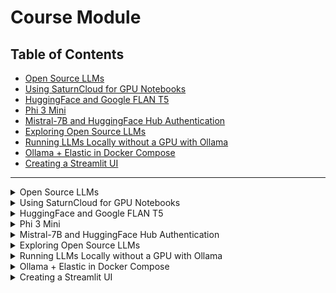 # Course Module

## Table of Contents
- [Open Source LLMs](#lecture-1)
- [Using SaturnCloud for GPU Notebooks](#lecture-2)
- [HuggingFace and Google FLAN T5](#lecture-3)
- [Phi 3 Mini](#lecture-4)
- [Mistral-7B and HuggingFace Hub Authentication](#lecture-5)
- [Exploring Open Source LLMs](#lecture-6)
- [Running LLMs Locally without a GPU with Ollama](#lecture-7)
- [Ollama + Elastic in Docker Compose](#lecture-8)
- [Creating a Streamlit UI](#lecture-9)
---

<details>
  <summary id="lecture-1"> Open Source LLMs</summary>

## Introduction
- **Module Focus:** In this module, will explored  open-source LLMs - alternatives to OpenAI.

## Open Source LLMs
- **Control:** These models can be executed on our own hardware, giving us full control.

## Model Options
- **Diverse Models:** There are numerous open-source models available, including well-known ones and many others.
- **Examples:**
  - **LLaMA:** Developed by Meta (Facebook).
  - **Flan-T5 or T5:** Developed by Google.
  - **Mistral:** Another notable model with an accessible API.

## Practical Implementation
- **Running Models:** We will cover how to run these models, typically requiring a GPU.
- **Environment Setup:** Discussion on setting up the proper environment for running these models.

## Workflow Adaptation
- **Replacing Components:** We'll explore how to replace parts of the workflow with different models.
- **Focus:** Setting up environments and utilizing different LLMs effectively.

## Hands-On Practice
- **Flan-T5 Example:** We'll delve into specific models like Flan-T5.
- **Model Access:** How to access models from platforms like Hugging Face Hub.

## Conclusion
- **Exciting Module:** This module promises to be interesting and informative.
- **Next Steps:** In the next module, we will see how to get a notebook with a GPU to run these models.

See you soon!


</details>

<details>
  <summary id="lecture-2"> Using SaturnCloud for GPU Notebooks</summary>

## Introduction
- **Objective:** Ler's use Saturn Cloud to get a notebook with a GPU, essential for running open-source LLMs.

## Why GPU?
- **GPU Requirement:** Most open-source LLMs require a GPU for efficient performance.
- **Saturn Cloud:** One of the possible options for setting up a GPU environment.

## Alternative Options
- **Google Colab**
- **Google Cloud Platform**
- **AWS SageMaker**
- **Other Cloud Services**

## Saturn Cloud Setup
1. **Login:**
   - Log in to Saturn Cloud if you already have an account.
   - If you do not have an account, you can sign up and get extra GPU hours by filling out a form on the course management platform or requesting a technical demo.

2. **Creating a Notebook:**
   - **Log in:** Log in using your credentials.
   - **Create Notebook:** Go to the notebook creation section in Saturn Cloud.
   - **Secrets:** Add necessary tokens like OpenAI or Hugging Face tokens in the secrets section.
   - **SSH Keys:** Set up Git access by adding your public SSH key to GitHub for easy access to repositories.

3. **Configuring the Environment:**
   - **Notebook Server:** Create a new notebook server.
   - **Starter Notebook:** Use the provided starter notebook for the course.
   - **Environment Setup:** Choose the appropriate Python version and environment. Install necessary packages like `transformers`, `accelerate`, and `bitsandbytes`.

4. **Running the Notebook:**
   - **Install Packages:** Install the required libraries and clone the course repository.
   - **Start Notebook:** Launch the Jupyter Notebook or JupyterLab interface.
   - **Execute Code:** Run the starter code provided in the notebook.

5. **Environment Verification:**
   - **Check GPU:** Verify the presence of a GPU using the `nvidia-smi` command.
   - **Ready to Use:** Ensure the environment is correctly set up and ready for running LLMs.

## Next Steps
- **Upcoming Videos:** Learn how to use this environment to run Google's Flan-T5 model, an open-source LLM.
- **Hands-On Practice:** Continue with practical exercises to solidify your understanding.

</details>

<details>
  <summary id="lecture-3">  HuggingFace and Google FLAN T5</summary>

## Introduction  
- The first open-source LLM is from Google, accessed via the Hugging Face library.
- Brief overview of Hugging Face:
  - A repository for models where various companies, including Google, publish their models.
  - Known for the Hugging Face Hub, a central place for finding and downloading models.

## About Hugging Face
- Hugging Face hosts models which can be uploaded and downloaded.
- Trending models can be found on this website.
- Models are not limited to LLMs; various types of models are available.
- Hugging Face Hub is a repository familiar to GitHub but for models.

## Using Hugging Face Hub
- We will use the Google Flan-T5 XL model.
- The Hugging Face library, 'Transformers,' is used to fetch and run models.
- Here is also good demonstration of finding and accessing model documentation and examples on Hugging Face Hub.
```python
from transformers import T5Tokenizer, T5ForConditionalGeneration

tokenizer = T5Tokenizer.from_pretrained("google/flan-t5-xl")
model = T5ForConditionalGeneration.from_pretrained("google/flan-t5-xl", device_map="auto") # actual model
```

## Downloading Model Files
- Hugging Face Hub helps fetch necessary model files via the Transformers library.
- Importance of setting the appropriate file download location to manage space.

## Setting up the Environment
- Importance of sufficient space for downloading large model files.
- Execution and testing of the setup using a sample model.
```python
tokenizer = T5Tokenizer.from_pretrained("google/flan-t5-xl", cache_dir='/run/cache/huggingface')
model = T5ForConditionalGeneration.from_pretrained("google/flan-t5-xl", cache_dir='/run/cache/huggingface', device_map="auto")
```

## Importing and Using the Model
- Explanation of importing necessary components: the generator and tokenizer.
```python
input_ids = tokenizer(prompt, return_tensors="pt").input_ids.to("cuda")
outputs = model.generate(input_ids, )
result = tokenizer.decode(outputs[0])
```

##  Generating Responses
- Using parameters like `max_length` to control the length of generated responses.
```python
outputs = model.generate(
        input_ids,
        max_length=generate_params.get("max_length", 100),
        num_beams=generate_params.get("num_beams", 5),
        do_sample=generate_params.get("do_sample", False),
        temperature=generate_params.get("temperature", 1.0),
        top_k=generate_params.get("top_k", 50),
        top_p=generate_params.get("top_p", 0.95),
    )
```

## Summary
- Transition from using OpenAI to a local GPU instance.
- Benefits of running models locally.
- Introduction to exploring other models, such as Microsoft's T3, in future videos.

---

**Links:**
- [Hugging Face Hub](https://huggingface.co/)
- [Google Flan T5 XL Model Documentation](https://huggingface.co/google/flan-t5-xl)

</details>

<details>
  <summary id="lecture-4"> Phi 3 Mini</summary>

## Using Another Open Source Model on Hugging Face Hub

### Introduction
- **Objective**: Explore another open-source model available on Hugging Face Hub.

### New Model: Microsoft Phi-3
- **Model Name**: Phi-3 from Microsoft.
- **Characteristics**: 
  - Relatively new model.
  - Different sizes available (e.g., Mini, Small).
  - Suitable for GPUs with around 15-16 GB memory.

### Steps to Explore Phi-3 Model
1. **Search and Access**:
   - Look up the model on Hugging Face Hub.
   - Review the model's page and documentation.

2. **GPU Specification Check**:
   - Open a terminal on the machine with GPU.
   - Run `nvidia-smi` to check GPU specs (memory and type).

3. **Prepare the Environment**:
   - Stop any previous model instances to free up GPU memory.
   - Duplicate the existing Jupyter notebook for the new model.

4. **Setup Phi-3 Model**:
   - Rename the new notebook appropriately.
   - Create a pipeline to combine the model and tokenizer.
   - Set the random seed for reproducibility.
```python  
import torch
from transformers import AutoModelForCausalLM, AutoTokenizer, pipeline

torch.random.manual_seed(0)
```

5. **Download and Initialize Model**:
   - Download the Phi-3 model and its tokenizer.
   - Note the size comparison with Flan-T5 (Phi-3 is around 7 GB).
  ```python
  model = AutoModelForCausalLM.from_pretrained(
    "microsoft/Phi-3-mini-128k-instruct", 
    device_map="cuda", 
    torch_dtype="auto", 
    trust_remote_code=True, 
)
tokenizer = AutoTokenizer.from_pretrained("microsoft/Phi-3-mini-128k-instruct")
```

### Model Usage
- **Interface**:
  - Slightly different from Flan-T5.
  - Supports a chatbot-like interface.
- **Execution**:
  - Create and run the pipeline.
```python
  pipe = pipeline(
    "text-generation",
    model=model,
    tokenizer=tokenizer,

)
```

  - Pass messages and parameters to the model.
```python
search_results = search(query)
prompt = build_prompt(query, search_results)
messages = [
        {"role": "user", "content": prompt},
    ]

generation_args = {
        "max_new_tokens": 500,
        "return_full_text": False,
        "temperature": 0.0,
        "do_sample": False,
    }
```

  - Observe the output and adjust if necessary.
```python
output = pipe(messages, **generation_args)
```

### Conclusion
- **Model Performance**:
  - Output seems coherent.
  - Adjustments like stripping spaces may be needed.
- **Next Steps**:
  - Explore another model from Mistral in the next video.

</details>

<details>
  <summary id="lecture-5"> Mistral-7B and HuggingFace Hub Authentication</summary>

## Overview
This session focuses on implementing the Mistral 7B model using Hugging Face's platform.

## Steps to Access and Use the Model

1. **Model Discovery**
   - Copy the model name, search on Google, and locate the Hugging Face model card page.

2. **Model Information**
   - Unlike other models, the Mistral 7B model page lacks example code snippets.
   - Possible solutions:
     - Search in Goodle, ask ChatGPT but also, HuggingFace turorial has information about Mistral.

3. **Setting Up the Model**
   - Create a model and tokenizer instance similarly to previous models.
   - Use Hugging Face's API to load the model and tokenizer.

4. **Handling Authorization**
   - This model requires acceptance of an agreement on Hugging Face.
   - Sign in to Hugging Face, go to settings, and create an access token.
   - Use the token in your code to authenticate and access the model.

5. **Code Implementation**
   - Import necessary libraries and use the token for Hugging Face login:
     ```python
     from huggingface_hub import login
     login(token=os.environ['HF_TOKEN'])
     ```

6. **Model and Tokenizer Initialization**
   - Initialize the model and tokenizer:
     ```python
     from transformers import AutoModelForCausalLM, AutoTokenizer

     model = AutoModelForCausalLM.from_pretrained("mistral/Mistral-7b-v0.1", device_map="auto", load_in_4bit=True)
     tokenizer = AutoTokenizer.from_pretrained("mistral/Mistral-7b-v0.1", padding_side="left")
     ```

## Experimentation and Troubleshooting

1. **Memory and Resource Management**
   - Ensure sufficient memory is available by stopping other running models.
   - Monitor GPU memory usage.

2. **Handling Large Prompts**
   - The Mistral 7B model may not handle large prompts efficiently.
   - Experiment with reducing prompt size and adjusting model parameters.

3. **Error Handling**
   - Common issues include unauthorized access and incomplete prompts.
   - Verify token validity and prompt formatting.

4. **Using Pipelines**
   - Utilize Hugging Face pipelines for a more streamlined approach:
     ```python
     from transformers import pipeline

     generator = pipeline("text-generation", model=model, tokenizer=tokenizer)
     ```

## Saving and Serving Models

1. **Local Model Storage**
   - Download and save models locally to avoid repeated authentication:
     ```python
     model.save_pretrained("local_model_directory")
     tokenizer.save_pretrained("local_model_directory")
     ```

2. **Loading Saved Models**
   - Load the saved model and tokenizer from the local directory:
     ```python
     model = AutoModelForCausalLM.from_pretrained("local_model_directory")
     tokenizer = AutoTokenizer.from_pretrained("local_model_directory")
     ```


## Conclusion

- The Mistral 7B model offers significant capabilities but requires careful prompt handling and parameter tuning.
- Effective use involves proper setup, troubleshooting, and efficient resource management.
- Saving models locally can enhance deployment flexibility and efficiency.

**Links:**

- https://huggingface.co/docs/transformers/en/llm_tutorial
- https://huggingface.co/settings/tokens
- https://huggingface.co/mistralai/Mistral-7B-v0.1
</details>

<details>
  <summary id="lecture-6"> Exploring Open Source LLMs</summary>

## Using Another Open Source Model on Hugging Face Hub

### Introduction
- **Objective**: Where to find open source models?.

### Finding Models

- **Sources:** 
  - **Social Media:** Twitter and other platforms often discuss new models.
  - **Benchmarks:** 
    - Open LLM Leaderboard
    - Open LLM Perf Leaderboard
  - **Tutorials:** Previous tutorials and videos might include useful benchmarks and models.

### Leaderboards

- **Open LLM Leaderboard:** Focuses on performance scores.
- **Open LLM Perf Leaderboard:** Emphasizes performance, useful for finding models compatible with smaller GPUs.

### Model Sizes and Performance

- **GPU Requirements:** Large models need substantial GPU resources. For smaller GPUs, 7B or 8B models work well.
- **Quantization:** Using smaller data types (e.g., 16-bit instead of 64-bit) to reduce model size and improve performance.

### Finding and Using Models

- **Search:** Use ChatGPT or Google to find recent 7B open-source models.
- **Experimentation:** Test different models to see what works best for you.
- **Usage:** Once you find a model that fits your needs, you can implement it.

### Conclusion

- **Finding Models:** Google, social media, and leaderboards are valuable resources for discovering models.
- **Next Steps:** The next video will cover running LLMs on a CPU when a GPU is not available.

**Links:**

- https://huggingface.co/spaces/open-llm-leaderboard/open_llm_leaderboard
- https://huggingface.co/spaces/optimum/llm-perf-leaderboard

</details>

<details>
  <summary id="lecture-7"> Running LLMs Locally without a GPU with Ollama</summary>

### Introduction
- **Objective**: Demonstrate how to run a large language model (LLM) on a local machine without a GPU.
- **Environment**: Using a laptop and CodeSpaces.
- **Tool**: Orama, an open-source project for running LLMs locally.

### Setup
- **Compatibility**: Orama runs on Windows, Linux, and macOS.
- **Windows Setup**: Use the installer for easy setup.
Example for Linux:
```bach
curl -fsSL hhtps://ollama.com/install.sh | sh
```

### Running Orama Locally
1. **Creating a CodeSpace**:
   - Requires a more powerful machine than default settings.
   - Use a machine type with four cores.
2. **Starting the Server**:
   - Initialize a new CodeSpace.
   - Run `ollama start` to start the server.
   - Open a new tab and run `ollama run phi3` to execute the model locally.

### Example Execution
- **Prompt Execution**:
  - Initial simple prompt shows immediate response.
  - Complex prompts take longer as the model needs to analyze the context.
  - Performance depends on local machine capabilities.

### Using Orama as a Drop-in Replacement for OpenAI API
- **Modification**: Change the base URL to point to Orama instead of OpenAI.
- **Execution**:
  - Start a Jupyter notebook.
  - Modify the API call to use ollama.
  - Note: Results may need prompt engineering for better accuracy.

### Running ollama in Docker
- **Command**: Use a specific Docker command to run ollama.
- **Windows Configuration**:
  - Ensure server calls are directed to the Docker instance.
  - Port forwarding and volume mapping are crucial for persistence and access.
- **Docker Execution**:
  - Pull the model once and it will be used in subsequent executions.
  - Docker setup allows running the model either locally or in CodeSpaces.
```bach
  docker run -it \
    -v ollama:/root/.ollama \
    -p 11434:11434 \
    --name ollama \
    ollama/ollama
```
### Summary
- **Flexibility**: ollama can run various models, including Liama 3 and Gemma.
- **Next Steps**: Learn how to integrate ElasticSearch with ollama and Docker Compose in the next video.

### Conclusion
- **Outcome**: Successfully run an LLM locally without a GPU using ollama.
- **Recommendation**: Experiment with different models and prompt engineering for optimal results.

</details>

<details>
  <summary id="lecture-8"> Ollama + Elastic in Docker Compose</summary>

### Introduction

- **Overview:** We will combine a ollama with Elasticsearch in one Docker Compose file.
- **Objective:** Run the notebook from Module 1 locally, replacing OpenAI with ollama and integrating Elasticsearch.

### Previous Discussions

- **Llama Model:** We previously discussed using Llama as a drop-in replacement for the OpenAI API.
- **Local Execution:** Now, we will build on that to run everything locally.

### Creating the Docker Compose File

- **Commands:** We need two Docker commands to create the Docker Compose file.
- **Automation:** Use ChatGPT to generate a Docker Compose YAML file from the terminal commands.
- **Execution:** Run the Docker Compose file to start Elasticsearch and ollama.

### Running Docker Compose

- **Setup:** Execute `docker-compose up` to start the services.
- **Model Download:** Ensure the ollama model is downloaded locally.
- **Check Containers:** Use `docker ps` to list running containers.
- **Execute Commands:** Use `docker exec -it ollama bash` to interact with the Llama container.
- Then `ollama pull phi3`

### Adjusting the Notebook

- **Notebook Modifications:** Modify the existing Jupyter notebook to replace OpenAI calls with olama.
- **Simplification:** Remove unnecessary code from the notebook.
- **Reindexing:** Create and index documents in Elasticsearch as done previously.

### Indexing and Searching

- **Document Download:** Download documents and index them in Elasticsearch.
- **Search Execution:** Perform searches using the updated notebook.
- **Prompt Adjustments:** Adjust prompts as necessary to work with olama.

### Troubleshooting

- **Model Download:** Ensure the model is fully downloaded to avoid errors.
- **Logs:** Check logs for any issues during execution.
- **Patience:** Be patient with Docker, as some processes may take time.

### Results and Observations

- **Performance:** The model may take longer to download and start, but it should work effectively once set up.
- **Output:** The model should provide accurate responses based on the prompt adjustments.

### Conclusion

- **Interface Creation:** In the next lesson, we will create a small interface to replace the Jupyter notebook.
- **Next Steps:** Building the user interface in the following video.

</details>

<details>
  <summary id="lecture-9"> Creating a Streamlit UI</summary>

## Overview
Build a simple UI for the application we developed previously. Use Streamlit to achieve this.

## Recap
- We previously set up ollama and Elasticsearch in Docker Compose.
- We ran our basic workflow entirely locally using a Jupyter notebook.

## Objective
- Create a user interface to interact with the application outside of Jupyter notebook.

## Plan
1. Use ChatGPT to help create the Streamlit application.
2. Implement an input box and button ask.
3. Execute the workflow when the button is clicked.
4. Display the output, including a loading symbol during processing.

## Steps
### Preparing Streamlit
1. **Install Streamlit:**
```bash
pip install streamlit
```
2. **Basic Streamlit Application Structure:**
    - Input box for user questions.
    - Button to trigger the workflow.
    - Display area for the results.
    - Loading indicator while processing.

### Implementing the Workflow
1. **Invoke Functionality:**
    - Take input from the user.
    - Invoke the main function to process the input.
    - Display the output upon completion.

2. **Streamlit App Code Example:**
```python
import streamlit as st
from your_module import main_function

st.title('Simple UI for RA Application')

user_input = st.text_input("Ask a question:")
if st.button('Ask'):
with st.spinner('Processing...'):
result = main_function(user_input)
st.write(result)
```

### Testing and Running
1. **Navigate to the application directory:**
```bash
cd your_app_directory
```
2. **Run the Streamlit application:**
```bash
streamlit run app.py
```

## Notes
- Ensure Elasticsearch index is already created and documents are indexed.
- Streamlit will automatically reload the app on code changes.
- The application may take time to process due to running on a CPU instead of a GPU.

## Alternatives
- You can use other frameworks or tools to build the UI such as:
  - Flask
  - Telegram bot
  - Slack bot
- Streamlit is a simple and quick way to build UIs, but other options may offer more flexibility for complex applications.

## Conclusion
- This module demonstrates creating a simple UI for your RA application using Streamlit.
- Experiment with different tools and frameworks to find the best fit for your project.

</details>

